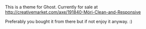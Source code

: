 This is a theme for Ghost. Currently for sale at http://creativemarket.com/axe/191840-Móri-Clean-and-Responsive 

Preferably you bought it from there but if not enjoy it anyway. :)
